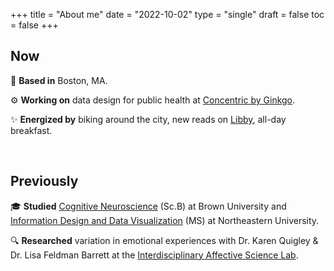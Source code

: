 +++
title = "About me"
date = "2022-10-02"
type = "single"
draft = false
toc = false
+++
<!-- type = "specials"
layout = "about-me" -->

Now
--

📍 **Based in** Boston, MA.

⚙️ **Working on** data design for public health at [Concentric by Ginkgo](https://www.concentricbyginkgo.com/).

✨ **Energized by** biking around the city, new reads on [Libby](https://www.overdrive.com/apps/libby), all-day breakfast.
<!-- 📖 **Reading:** *[book name](book-link)* by Author -->
<!-- ### +++ -->
<!-- ***   -->
<br>

Previously
--

🎓 **Studied** [Cognitive Neuroscience](https://bulletin.brown.edu/the-college/concentrations/cogn/) (Sc.B) at Brown University and [Information Design and Data Visualization](https://camd.northeastern.edu/program/information-design-and-data-visualization-ms/) (MS) at Northeastern University.

🔍 **Researched** variation in emotional experiences with Dr. Karen Quigley & Dr. Lisa Feldman Barrett at the [Interdisciplinary Affective Science Lab](https://www.affective-science.org/).

<!-- section break -->

<!-- ![LC About Image](/uploads/profile_pic_about.PNG) -->


